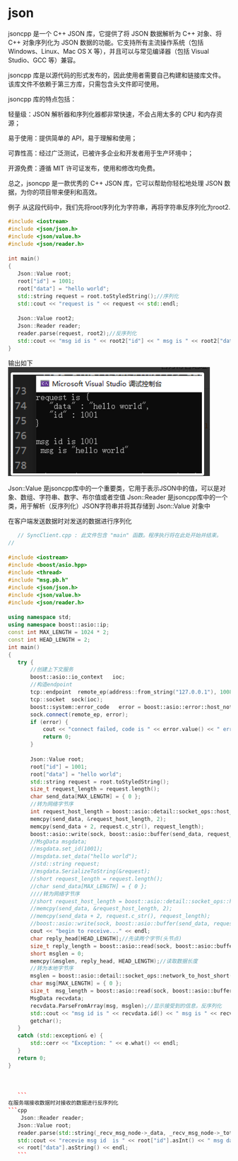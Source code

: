 # json
jsoncpp 是一个 C++ JSON 库，它提供了将 JSON 数据解析为 C++ 对象、将 C++ 对象序列化为 JSON 数据的功能。它支持所有主流操作系统（包括 Windows、Linux、Mac OS X 等），并且可以与常见编译器（包括 Visual Studio、GCC 等）兼容。

jsoncpp 库是以源代码的形式发布的，因此使用者需要自己构建和链接库文件。该库文件不依赖于第三方库，只需包含头文件即可使用。

jsoncpp 库的特点包括：

轻量级：JSON 解析器和序列化器都非常快速，不会占用太多的 CPU 和内存资源；

易于使用：提供简单的 API，易于理解和使用；

可靠性高：经过广泛测试，已被许多企业和开发者用于生产环境中；

开源免费：遵循 MIT 许可证发布，使用和修改均免费。

总之，jsoncpp 是一款优秀的 C++ JSON 库，它可以帮助你轻松地处理 JSON 数据，为你的项目带来便利和高效。

 例子
 从这段代码中，我们先将root序列化为字符串，再将字符串反序列化为root2. 
 ```cpp
 #include <iostream>
#include <json/json.h>
#include <json/value.h>
#include <json/reader.h>

int main()
{
    Json::Value root;
    root["id"] = 1001;
    root["data"] = "hello world";
    std::string request = root.toStyledString();//序列化
    std::cout << "request is " << request << std::endl;

    Json::Value root2;
    Json::Reader reader;
    reader.parse(request, root2);//反序列化
    std::cout << "msg id is " << root2["id"] << " msg is " << root2["data"] << std::endl;
}
 ```
 输出如下
 ![alt text](image-1.png)

Json::Value 是jsoncpp库中的一个重要类，它用于表示JSON中的值，可以是对象、数组、字符串、数字、布尔值或者空值
 Json::Reader 是jsoncpp库中的一个类，用于解析（反序列化）JSON字符串并将其存储到 Json::Value 对象中


 在客户端发送数据时对发送的数据进行序列化
 ```cpp
    // SyncClient.cpp : 此文件包含 "main" 函数。程序执行将在此处开始并结束。
//

#include <iostream>
#include <boost/asio.hpp>
#include <thread>
#include "msg.pb.h"
#include <json/json.h>
#include <json/value.h>
#include <json/reader.h>

using namespace std;
using namespace boost::asio::ip;
const int MAX_LENGTH = 1024 * 2;
const int HEAD_LENGTH = 2;
int main()
{
	try {
		//创建上下文服务
		boost::asio::io_context   ioc;
		//构造endpoint
		tcp::endpoint  remote_ep(address::from_string("127.0.0.1"), 10086);
		tcp::socket  sock(ioc);
		boost::system::error_code   error = boost::asio::error::host_not_found; ;
		sock.connect(remote_ep, error);
		if (error) {
			cout << "connect failed, code is " << error.value() << " error msg is " << error.message();
			return 0;
		}

		Json::Value root;
		root["id"] = 1001;
		root["data"] = "hello world";
		std::string request = root.toStyledString();
		size_t request_length = request.length();
		char send_data[MAX_LENGTH] = { 0 };
		//转为网络字节序
		int request_host_length = boost::asio::detail::socket_ops::host_to_network_short(request_length);
		memcpy(send_data, &request_host_length, 2);
		memcpy(send_data + 2, request.c_str(), request_length);
		boost::asio::write(sock, boost::asio::buffer(send_data, request_length + 2));
		//MsgData msgdata;
		//msgdata.set_id(1001);
		//msgdata.set_data("hello world");
		//std::string request;
		//msgdata.SerializeToString(&request);
		//short request_length = request.length();
		//char send_data[MAX_LENGTH] = { 0 };
		////转为网络字节序
		//short request_host_length = boost::asio::detail::socket_ops::host_to_network_short(request_length);
		//memcpy(send_data, &request_host_length, 2);
		//memcpy(send_data + 2, request.c_str(), request_length);
		//boost::asio::write(sock, boost::asio::buffer(send_data, request_length + 2));
		cout << "begin to receive..." << endl;
		char reply_head[HEAD_LENGTH];//先读两个字节(头节点)
		size_t reply_length = boost::asio::read(sock, boost::asio::buffer(reply_head, HEAD_LENGTH));
		short msglen = 0;
		memcpy(&msglen, reply_head, HEAD_LENGTH);//读取数据长度
		//转为本地字节序
		msglen = boost::asio::detail::socket_ops::network_to_host_short(msglen);
		char msg[MAX_LENGTH] = { 0 };
		size_t  msg_length = boost::asio::read(sock, boost::asio::buffer(msg, msglen));
		MsgData recvdata;
		recvdata.ParseFromArray(msg, msglen);//显示接受到的信息，反序列化
		std::cout << "msg id is " << recvdata.id() << " msg is " << recvdata.data() << endl;
		getchar();
	}
	catch (std::exception& e) {
		std::cerr << "Exception: " << e.what() << endl;
	}
	return 0;
}



    ```
 在服务端接收数据时对接收的数据进行反序列化
 ```cpp
     Json::Reader reader;
    Json::Value root;
    reader.parse(std::string(_recv_msg_node->_data, _recv_msg_node->_total_len), root);
    std::cout << "recevie msg id  is " << root["id"].asInt() << " msg data is "
    << root["data"].asString() << endl;
    ```